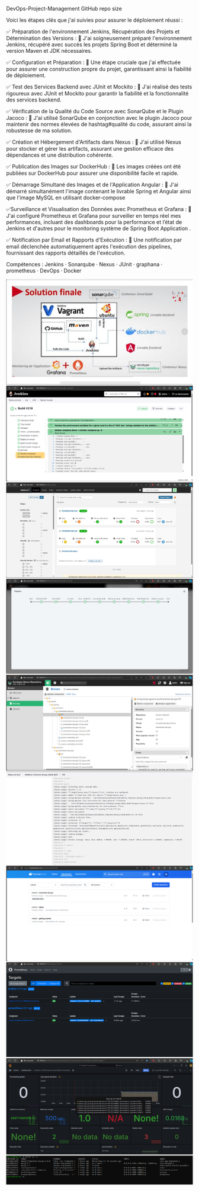 DevOps-Project-Management
GitHub repo size

Voici les étapes clés que j'ai suivies pour assurer le déploiement réussi :

✅ Préparation de l'environnement Jenkins, Récupération des Projets et Détermination des Versions : 🎯 J'ai soigneusement préparé l'environnement Jenkins, récupéré avec succès les projets Spring Boot et déterminé la version Maven et JDK nécessaires.

✅ Configuration et Préparation : 🎯 Une étape cruciale que j'ai effectuée pour assurer une construction propre du projet, garantissant ainsi la fiabilité de déploiement.

✅ Test des Services Backend avec JUnit et Mockito : 🎯 J'ai réalisé des tests rigoureux avec JUnit et Mockito pour garantir la fiabilité et la fonctionnalité des services backend.

✅ Vérification de la Qualité du Code Source avec SonarQube et le Plugin Jacoco : 🎯 J'ai utilisé SonarQube en conjonction avec le plugin Jacoco pour maintenir des normes élevées de hashtag#qualité du code, assurant ainsi la robustesse de ma solution.

✅ Création et Hébergement d'Artifacts dans Nexus : 🎯 J'ai utilisé Nexus pour stocker et gérer les artifacts, assurant une gestion efficace des dépendances et une distribution cohérente.

✅ Publication des Images sur DockerHub : 🎯 Les images créées ont été publiées sur DockerHub pour assurer une disponibilité facile et rapide.

✅ Démarrage Simultané des Images et de l'Application Angular : 🎯 J'ai démarré simultanément l'image contenant le livrable Spring et Angular ainsi que l'image MySQL en utilisant docker-compose

✅Surveillance et Visualisation des Données avec Prometheus et Grafana : 🎯 J'ai configuré Prometheus et Grafana pour surveiller en temps réel mes performances, incluant des dashboards pour la performance et l’état de Jenkins et d'autres pour le monitoring système de Spring Boot Application .

✅ Notification par Email et Rapports d'Exécution : 🎯 Une notification par email déclenchée automatiquement après l'exécution des pipelines, fournissant des rapports détaillés de l'exécution.

Compétences : Jenkins · Sonarqube · Nexus · JUnit · graphana · prometheus · DevOps · Docker

![Alt text](./image.png)
![Alt text](./jenkins.png)
![Alt text](./sonar.png)
![Alt text](./pipline.png)
![Alt text](./nexus.png)
![Alt text](./jacocoSuccess.png)
![Alt text](./dockerhub.png)
![Alt text](./prometheus.png)
![Alt text](./grafana.png)
![Alt text](./vagrant.png)








